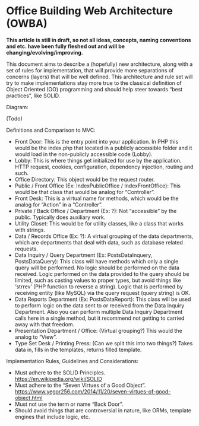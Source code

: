 # Office Building Web Architecture (OWBA)
**This article is still in draft, so not all ideas, concepts, naming conventions and etc. have been fully fleshed out and will be changing/evolving/improving.**

This document aims to describe a (hopefully) new architecture, along with a set of rules for implementation, that will provide more separations of concerns (layers) that will be well defined. This architecture and rule set will try to make implementations stay more true to the classical definition of Object Oriented (OO) programming and should help steer towards “best practices”, like SOLID.

Diagram:

(Todo)

Definitions and Comparison to MVC:
* Front Door: This is the entry point into your application. In PHP this would be the index.php that located in a publicly accessible folder and it would load in the non-publicly accessible code (Lobby).
* Lobby: This is where things get initialized for use by the application. HTTP request, cookies, configuration, dependency injection, routing and such. 
* Office Directory: This object would be the request router.
* Public / Front Office (Ex: IndexPublicOffice / IndexFrontOffice): This would be that class that would be analog for “Controller”.
* Front Desk: This is a virtual name for methods, which would be the analog for “Action” in a “Controller”. 
* Private / Back Office / Department (Ex: ?): Not “accessible” by the public. Typically does auxiliary work.
* Utility Closet: This would be for utility classes, like a class that works with strings.
* Data  /  Records Office (Ex: ?): A virtual grouping of the data departments, which are departments that deal with data, such as database related requests.
* Data Inquiry / Query Department (Ex: PostsDataInquery, PostsDataQuery): This class will have methods which only a single query will be performed. No logic should be performed on the data received. Logic performed on the data provided to the query should be limited, such as casting values to proper types, but avoid things like ‘strrev’ (PHP function to reverse a string). Logic that is performed by receiving entity (like MySQL) via the query request (query string) is OK. 
* Data Reports Department (Ex: PostsDataReport): This class will be used to perform logic on the data sent to or received from the Data Inquiry Department. Also you can perform multiple Data Inquiry Department calls here in a single method, but it recommend not getting to carried away with that freedom.
* Presentation Department / Office: (Virtual grouping?) This would the analog to “View”. 
* Type Set Desk / Printing Press: (Can we split this into two things?) Takes data in, fills in the templates, returns filled template.

Implementation Rules, Guidelines and Considerations:
* Must adhere to the SOLID Principles. https://en.wikipedia.org/wiki/SOLID
* Must adhere to the “Seven Virtues of a Good Object”. https://www.yegor256.com/2014/11/20/seven-virtues-of-good-object.html
* Must not use the term or name “Back Door”.
* Should avoid things that are controversial in nature, like ORMs, template engines that include logic, etc.
